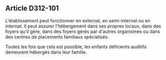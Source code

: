 ## Article D312-101

L'établissement peut fonctionner en externat, en semi-internat ou en internat. Il peut assurer l'hébergement
dans ses propres locaux, dans des foyers qu'il gère, dans des foyers gérés par d'autres organismes ou dans des
centres de placements familiaux spécialisés.

Toutes les fois que cela est possible, les enfants déficients auditifs demeurent hébergés dans leur famille.

